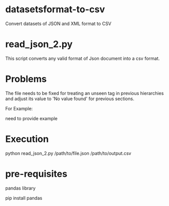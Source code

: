 # datasetsformat-to-csv
Convert datasets of JSON and XML format to CSV

# read_json_2.py
This script converts any valid format of Json document into a csv format.

# Problems
The file needs to be fixed for treating an unseen tag in previous hierarchies and adjust its value to 'No value found' for previous sections. 

For Example:

need to provide example

# Execution
python read_json_2.py /path/to/file.json /path/to/output.csv

# pre-requisites
pandas library

pip install pandas
